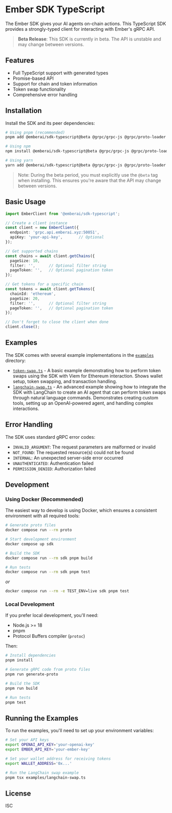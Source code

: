 # Ember SDK TypeScript

The Ember SDK gives your AI agents on-chain actions. This TypeScript SDK provides a strongly-typed client for interacting with Ember's gRPC API.

> **Beta Release**: This SDK is currently in beta. The API is unstable and may change between versions.

## Features

- Full TypeScript support with generated types
- Promise-based API
- Support for chain and token information
- Token swap functionality
- Comprehensive error handling

## Installation

Install the SDK and its peer dependencies:

```bash
# Using pnpm (recommended)
pnpm add @emberai/sdk-typescript@beta @grpc/grpc-js @grpc/proto-loader

# Using npm
npm install @emberai/sdk-typescript@beta @grpc/grpc-js @grpc/proto-loader

# Using yarn
yarn add @emberai/sdk-typescript@beta @grpc/grpc-js @grpc/proto-loader
```

> Note: During the beta period, you must explicitly use the `@beta` tag when installing. This ensures you're aware that the API may change between versions.

## Basic Usage

```typescript
import EmberClient from '@emberai/sdk-typescript';

// Create a client instance
const client = new EmberClient({
  endpoint: 'grpc.api.emberai.xyz:50051',
  apiKey: 'your-api-key',       // Optional
});

// Get supported chains
const chains = await client.getChains({
  pageSize: 10,
  filter: '',      // Optional filter string
  pageToken: '',   // Optional pagination token
});

// Get tokens for a specific chain
const tokens = await client.getTokens({
  chainId: 'ethereum',
  pageSize: 20,
  filter: '',      // Optional filter string
  pageToken: '',   // Optional pagination token
});

// Don't forget to close the client when done
client.close();
```

## Examples

The SDK comes with several example implementations in the [`examples`](./examples) directory:

- [`token-swap.ts`](./examples/token-swap.ts) - A basic example demonstrating how to perform token swaps using the SDK with Viem for Ethereum interaction. Shows wallet setup, token swapping, and transaction handling.
- [`langchain-swap.ts`](./examples/langchain-swap.ts) - An advanced example showing how to integrate the SDK with LangChain to create an AI agent that can perform token swaps through natural language commands. Demonstrates creating custom tools, setting up an OpenAI-powered agent, and handling complex interactions.

## Error Handling

The SDK uses standard gRPC error codes:

- `INVALID_ARGUMENT`: The request parameters are malformed or invalid
- `NOT_FOUND`: The requested resource(s) could not be found
- `INTERNAL`: An unexpected server-side error occurred
- `UNAUTHENTICATED`: Authentication failed
- `PERMISSION_DENIED`: Authorization failed

## Development

### Using Docker (Recommended)

The easiest way to develop is using Docker, which ensures a consistent environment with all required tools:

```bash
# Generate proto files
docker compose run --rm proto

# Start development environment
docker compose up sdk

# Build the SDK
docker compose run --rm sdk pnpm build

# Run tests
docker compose run --rm sdk pnpm test
``` 

_or_

```bash
docker compose run --rm -e TEST_ENV=live sdk pnpm test
```

### Local Development

If you prefer local development, you'll need:
- Node.js >= 18
- pnpm
- Protocol Buffers compiler (`protoc`)

Then:
```bash
# Install dependencies
pnpm install

# Generate gRPC code from proto files
pnpm run generate-proto

# Build the SDK
pnpm run build

# Run tests
pnpm test
```

## Running the Examples

To run the examples, you'll need to set up your environment variables:

```bash
# Set your API keys
export OPENAI_API_KEY='your-openai-key'
export EMBER_API_KEY='your-ember-key'

# Set your wallet address for receiving tokens
export WALLET_ADDRESS='0x...'

# Run the LangChain swap example
pnpm tsx examples/langchain-swap.ts
```

## License

ISC
